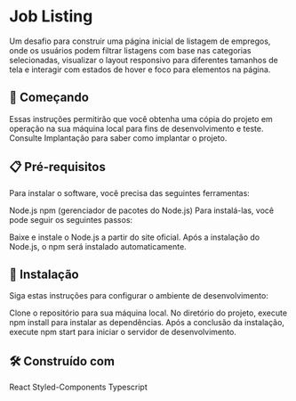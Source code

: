 <h1>Job Listing</h1>
Um desafio para construir uma página inicial de listagem de empregos, onde os usuários podem filtrar listagens com base nas categorias selecionadas, visualizar o layout responsivo para diferentes tamanhos de tela e interagir com estados de hover e foco para elementos na página.

<h2>🚀 Começando</h2>

Essas instruções permitirão que você obtenha uma cópia do projeto em operação na sua máquina local para fins de desenvolvimento e teste. Consulte Implantação para saber como implantar o projeto.

<h2>📋 Pré-requisitos</h2>

Para instalar o software, você precisa das seguintes ferramentas:

Node.js
npm (gerenciador de pacotes do Node.js)
Para instalá-las, você pode seguir os seguintes passos:

Baixe e instale o Node.js a partir do site oficial.
Após a instalação do Node.js, o npm será instalado automaticamente.
<h2>🔧 Instalação</h2>

Siga estas instruções para configurar o ambiente de desenvolvimento:

Clone o repositório para sua máquina local.
No diretório do projeto, execute npm install para instalar as dependências.
Após a conclusão da instalação, execute npm start para iniciar o servidor de desenvolvimento.

<h2>🛠️ Construído com</h2>

React
Styled-Components
Typescript
